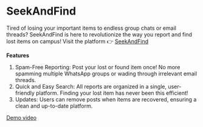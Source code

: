 # SeekAndFind
Tired of losing your important items to endless group chats or email threads?
SeekAndFind is here to revolutionize the way you report and find lost items on campus!
Visit the platform 👉 [SeekAndFind](https://seekandfind.onrender.com/)

**Features**
1. Spam-Free Reporting: Post your lost or found item once! No more spamming multiple WhatsApp groups or wading through irrelevant email threads.
2. Quick and Easy Search: All reports are organized in a single, user-friendly platform. Finding your lost item has never been this efficient!
3. Updates: Users can remove posts when items are recovered, ensuring a clean and up-to-date platform.

   
[Demo video](https://drive.google.com/file/d/1mk-3yWbIiziKa4NBZZyLKN07leQpXfUL/view?usp=drivesdk)
